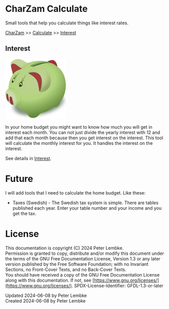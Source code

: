 # CharZam Calculate

Small tools that help you calculate things like interest rates.

[CharZam](../README.md) >> [Calculate](#charzam-calculate) >> [Interest](interest/charzam_calculate_interest.md)

## Interest

![Interest logo](asset/icon/icon.png)

In your home budget you might want to know how much you will get in interest each month.
You can not just divide the yearly interest with 12 and add that each month because then you get interest on the interest.
This tool will calculate the monthly interest for you. It handles the interest on the interest.

See details in [Interest](interest/charzam_calculate_interest.md).

# Future

I will add tools that I need to calculate the home budget. Like these:

- Taxes (Swedish) - The Swedish tax system is simple. There are tables published each year. Enter your table number and your income and you get the tax.

# License

This documentation is copyright (C) 2024 Peter Lembke.  
Permission is granted to copy, distribute and/or modify this document under the terms of the GNU Free Documentation
License, Version 1.3 or any later version published by the Free Software Foundation; with no Invariant Sections, no
Front-Cover Texts, and no Back-Cover Texts.  
You should have received a copy of the GNU Free Documentation License along with this documentation. If not,
see [https://www.gnu.org/licenses/](https://www.gnu.org/licenses/). SPDX-License-Identifier: GFDL-1.3-or-later

Updated 2024-06-08 by Peter Lembke  
Created 2024-06-08 by Peter Lembke  